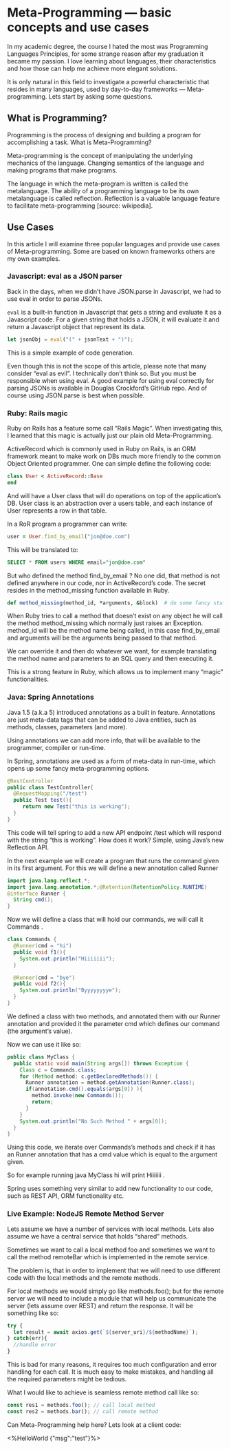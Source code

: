 # Meta-Programming — basic concepts and use cases

In my academic degree, the course I hated the most was Programming Languages Principles, for some strange reason after my graduation it became my passion. I love learning about languages, their characteristics and how those can help me achieve more elegant solutions.

It is only natural in this field to investigate a powerful characteristic that resides in many languages, used by day-to-day frameworks — Meta-programming. Lets start by asking some questions.

## What is Programming?

Programming is the process of designing and building a program for accomplishing a task.
What is Meta-Programming?

Meta-programming is the concept of manipulating the underlying mechanics of the language. Changing semantics of the language and making programs that make programs.

The language in which the meta-program is written is called the metalanguage. The ability of a programming language to be its own metalanguage is called reflection. Reflection is a valuable language feature to facilitate meta-programming [source: wikipedia].

## Use Cases

In this article I will examine three popular languages and provide use cases of Meta-programming. Some are based on known frameworks others are my own examples.

### Javascript: eval as a JSON parser

Back in the days, when we didn’t have JSON.parse in Javascript, we had to use eval in order to parse JSONs.

`eval` is a built-in function in Javascript that gets a string and evaluate it as a Javascript code. For a given string that holds a JSON, it will evaluate it and return a Javascript object that represent its data.

```javascript
let jsonObj = eval("(" + jsonText + ")");
```

This is a simple example of code generation.

Even though this is not the scope of this article, please note that many consider “eval as evil”. I technically don’t think so. But you must be responsible when using eval. A good example for using eval correctly for parsing JSONs is available in Douglas Crockford’s GitHub repo. And of course using JSON.parse is best when possible.

### Ruby: Rails magic

Ruby on Rails has a feature some call “Rails Magic”. When investigating this, I learned that this magic is actually just our plain old Meta-Programming.

ActiveRecord which is commonly used in Ruby on Rails, is an ORM framework meant to make work on DBs much more friendly to the common Object Oriented programmer. One can simple define the following code:

```ruby
class User < ActiveRecord::Base
end
```

And will have a User class that will do operations on top of the application’s DB. User class is an abstraction over a users table, and each instance of User represents a row in that table.

In a RoR program a programmer can write:

```ruby
user = User.find_by_email("jon@doe.com")
```

This will be translated to:

```sql
SELECT * FROM users WHERE email="jon@doe.com"
```

But who defined the method find_by_email ? No one did, that method is not defined anywhere in our code, nor in ActiveRecord’s code. The secret resides in the method_missing function available in Ruby.

```ruby
def method_missing(method_id, *arguments, &block)  # do some fancy stuff, like running special codeend
```

When Ruby tries to call a method that doesn’t exist on any object he will call the method method_missing which normally just raises an Exception. method_id will be the method name being called, in this case find_by_email and arguments will be the arguments being passed to that method.

We can override it and then do whatever we want, for example translating the method name and parameters to an SQL query and then executing it.

This is a strong feature in Ruby, which allows us to implement many “magic” functionalities.

### Java: Spring Annotations

Java 1.5 (a.k.a 5) introduced annotations as a built in feature. Annotations are just meta-data tags that can be added to Java entities, such as methods, classes, parameters (and more).

Using annotations we can add more info, that will be available to the programmer, compiler or run-time.

In Spring, annotations are used as a form of meta-data in run-time, which opens up some fancy meta-programming options.

```java
@RestController
public class TestController{
  @RequestMapping("/test")​
  public Test test(){
     return new Test("this is working");
  }
}​
```

This code will tell spring to add a new API endpoint /test which will respond with the string “this is working”. How does it work? Simple, using Java’s new Reflection API.

In the next example we will create a program that runs the command given in its first argument. For this we will define a new annotation called Runner

```java
import java.lang.reflect.*;
import java.lang.annotation.*;@Retention(RetentionPolicy.RUNTIME)
@interface Runner {
  String cmd();
}
```

Now we will define a class that will hold our commands, we will call it Commands .

```java
class Commands {
  @Runner(cmd = "hi")
  public void f1(){
    System.out.println("Hiiiiiii");
  }

  @Runner(cmd = "bye")
  public void f2(){
    System.out.println("Byyyyyyyye");
  }
}
```

We defined a class with two methods, and annotated them with our Runner annotation and provided it the parameter cmd which defines our command (the argument’s value).

Now we can use it like so:

```java
public class MyClass {
  public static void main(String args[]) throws Exception {
    Class c = Commands.class;
    for (Method method: c.getDeclaredMethods()) {
      Runner annotation = method.getAnnotation(Runner.class);
      if(annotation.cmd().equals(args[0]) ){
        method.invoke(new Commands());
        return;
      }
    }
    System.out.println("No Such Method " + args[0]);
  }
}
```

Using this code, we iterate over Commands’s methods and check if it has an Runner annotation that has a cmd value which is equal to the argument given.

So for example running java MyClass hi will print Hiiiiiii .

Spring uses something very similar to add new functionality to our code, such as REST API, ORM functionality etc.

### Live Example: NodeJS Remote Method Server

Lets assume we have a number of services with local methods. Lets also assume we have a central service that holds “shared” methods.

Sometimes we want to call a local method foo and sometimes we want to call the method remoteBar which is implemented in the remote service.

The problem is, that in order to implement that we will need to use different code with the local methods and the remote methods.

For local methods we would simply go like methods.foo(); but for the remote server we will need to include a module that will help us communicate the server (lets assume over REST) and return the response. It will be something like so:

```javascript
try {
  let result = await axios.get(`${server_uri}/${methodName}`)​;
} catch(err){
  //handle error
}
```

This is bad for many reasons, it requires too much configuration and error handling for each call. It is much easy to make mistakes, and handling all the required parameters might be tedious.

What I would like to achieve is seamless remote method call like so:

```javascript
const res1 = methods.foo(); // call local method
const res2 = methods.bar(); // call remote method
```

Can Meta-Programming help here? Lets look at a client code:

<%HelloWorld {"msg":"test"}%>
